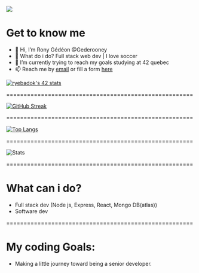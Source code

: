 
![](https://komarev.com/ghpvc/?username=gederooney)

# Get to know me

- 👋 Hi, I’m Rony Gédéon @Gederooney
- 👀 What do i do? Full stack web dev | I love soccer
- 🌱 I’m currently trying to reach my goals studying at 42 quebec
- 📫 Reach me by [email](mailto:gyebadokpo61@gmail.com) or fill a form [here](https://www.ronygedeon.com)

[![ryebadok's 42 stats](https://badge42.vercel.app/api/v2/clip8z2k2001108mhtf68qdxv/stats?cursusId=21&coalitionId=242)](https://github.com/JaeSeoKim/badge42)

======================================================

[![GitHub Streak](https://streak-stats.demolab.com?user=gederooney&theme=onedark&hide_border=true)](https://git.io/streak-stats)

======================================================

[![Top Langs](https://github-readme-stats.vercel.app/api/top-langs/?username=gederooney&layout=compact)](https://github.com/YOUR_GITHUB_USERNAME/github-readme-stats)

======================================================

![Stats](https://github-readme-stats.vercel.app/api?username=gederooney&show_icons=true&count_private=true)

======================================================
# What can i do?

- Full stack dev (Node js, Express, React, Mongo DB(atlas))
- Software dev

======================================================
# My coding Goals:

- Making a little journey toward being a senior developer.
